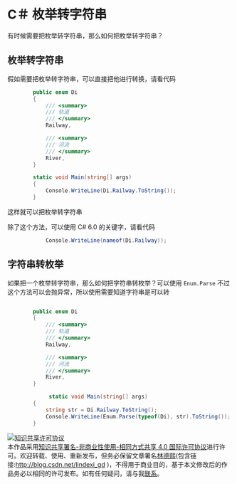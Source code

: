 # C＃ 枚举转字符串

有时候需要把枚举转字符串，那么如何把枚举转字符串？

<div id="toc"></div>
<!--more-->
<!-- CreateTime:2018/2/13 17:23:03 -->


## 枚举转字符串

假如需要把枚举转字符串，可以直接把他进行转换，请看代码

```csharp
        public enum Di
        {
            /// <summary>
            /// 轨道
            /// </summary>
            Railway,

            /// <summary>
            /// 河流
            /// </summary>
            River,
        }

        static void Main(string[] args)
        {
            Console.WriteLine(Di.Railway.ToString());
        }
```

这样就可以把枚举转字符串

除了这个方法，可以使用 C# 6.0 的关键字，请看代码

```csharp
            Console.WriteLine(nameof(Di.Railway));

```

## 字符串转枚举

如果把一个枚举转字符串，那么如何把字符串转枚举？可以使用 `Enum.Parse` 不过这个方法可以会抛异常，所以使用需要知道字符串是可以转

```csharp

        public enum Di
        {
            /// <summary>
            /// 轨道
            /// </summary>
            Railway,

            /// <summary>
            /// 河流
            /// </summary>
            River,
        }

             static void Main(string[] args)
        {
            string str = Di.Railway.ToString();
            Console.WriteLine(Enum.Parse(typeof(Di), str).ToString());
        }
```

<a rel="license" href="http://creativecommons.org/licenses/by-nc-sa/4.0/"><img alt="知识共享许可协议" style="border-width:0" src="https://licensebuttons.net/l/by-nc-sa/4.0/88x31.png" /></a><br />本作品采用<a rel="license" href="http://creativecommons.org/licenses/by-nc-sa/4.0/">知识共享署名-非商业性使用-相同方式共享 4.0 国际许可协议</a>进行许可。欢迎转载、使用、重新发布，但务必保留文章署名[林德熙](http://blog.csdn.net/lindexi_gd)(包含链接:http://blog.csdn.net/lindexi_gd )，不得用于商业目的，基于本文修改后的作品务必以相同的许可发布。如有任何疑问，请与我[联系](mailto:lindexi_gd@163.com)。